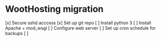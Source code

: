 # WootHosting migration
[x] Secure sshd acccess
[x] Set up git repo
[ ] Install python 3
[ ] Install Apache + mod_wsgi
[ ] Configure web server
[ ] Set up cron schedule for backups
[ ] 

